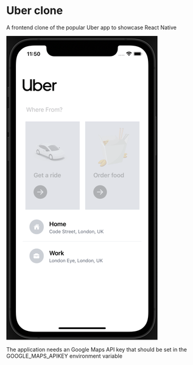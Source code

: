 # Uber clone

A frontend clone of the popular Uber app to showcase React Native 

![Uber clone](https://github.com/philipdaveby/uber-clone/blob/main/assets/readme-image.png?raw=true)


The application needs an Google Maps API key that should be set in the GOOGLE_MAPS_APIKEY environment variable
